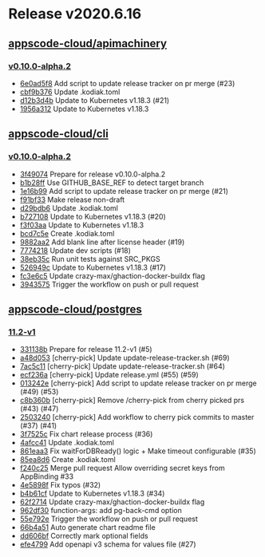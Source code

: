 # Release v2020.6.16


## [appscode-cloud/apimachinery](https://github.com/appscode-cloud/apimachinery)

### [v0.10.0-alpha.2](https://github.com/appscode-cloud/apimachinery/releases/tag/v0.10.0-alpha.2)

- [6e0ad5f8](https://github.com/appscode-cloud/apimachinery/commit/6e0ad5f8) Add script to update release tracker on pr merge (#23)
- [cbf9b376](https://github.com/appscode-cloud/apimachinery/commit/cbf9b376) Update .kodiak.toml
- [d12b3d4b](https://github.com/appscode-cloud/apimachinery/commit/d12b3d4b) Update to Kubernetes v1.18.3 (#21)
- [1956a312](https://github.com/appscode-cloud/apimachinery/commit/1956a312) Update to Kubernetes v1.18.3



## [appscode-cloud/cli](https://github.com/appscode-cloud/cli)

### [v0.10.0-alpha.2](https://github.com/appscode-cloud/cli/releases/tag/v0.10.0-alpha.2)

- [3f49074](https://github.com/appscode-cloud/cli/commit/3f49074) Prepare for release v0.10.0-alpha.2
- [b1b28ff](https://github.com/appscode-cloud/cli/commit/b1b28ff) Use GITHUB_BASE_REF to detect target branch
- [1e16b99](https://github.com/appscode-cloud/cli/commit/1e16b99) Add script to update release tracker on pr merge (#21)
- [f91bf33](https://github.com/appscode-cloud/cli/commit/f91bf33) Make release non-draft
- [d29bdb6](https://github.com/appscode-cloud/cli/commit/d29bdb6) Update .kodiak.toml
- [b727108](https://github.com/appscode-cloud/cli/commit/b727108) Update to Kubernetes v1.18.3 (#20)
- [f3f03aa](https://github.com/appscode-cloud/cli/commit/f3f03aa) Update to Kubernetes v1.18.3
- [bcd7c5e](https://github.com/appscode-cloud/cli/commit/bcd7c5e) Create .kodiak.toml
- [9882aa2](https://github.com/appscode-cloud/cli/commit/9882aa2) Add blank line after license header (#19)
- [7774218](https://github.com/appscode-cloud/cli/commit/7774218) Update dev scripts (#18)
- [38eb35c](https://github.com/appscode-cloud/cli/commit/38eb35c) Run unit tests against SRC_PKGS
- [526949c](https://github.com/appscode-cloud/cli/commit/526949c) Update to Kubernetes v1.18.3 (#17)
- [fc3e6c5](https://github.com/appscode-cloud/cli/commit/fc3e6c5) Update crazy-max/ghaction-docker-buildx flag
- [3943575](https://github.com/appscode-cloud/cli/commit/3943575) Trigger the workflow on push or pull request



## [appscode-cloud/postgres](https://github.com/appscode-cloud/postgres)

### [11.2-v1](https://github.com/appscode-cloud/postgres/releases/tag/11.2-v1)

- [331138b](https://github.com/appscode-cloud/postgres/commit/331138b) Prepare for release 11.2-v1 (#5)
- [a48d053](https://github.com/appscode-cloud/postgres/commit/a48d053) [cherry-pick] Update update-release-tracker.sh (#69)
- [7ac5c11](https://github.com/appscode-cloud/postgres/commit/7ac5c11) [cherry-pick] Update update-release-tracker.sh (#64)
- [ecf236a](https://github.com/appscode-cloud/postgres/commit/ecf236a) [cherry-pick] Update release.yml (#55) (#59)
- [013242e](https://github.com/appscode-cloud/postgres/commit/013242e) [cherry-pick] Add script to update release tracker on pr merge (#49) (#53)
- [c8b360b](https://github.com/appscode-cloud/postgres/commit/c8b360b) [cherry-pick] Remove /cherry-pick from cherry picked prs (#43) (#47)
- [2503240](https://github.com/appscode-cloud/postgres/commit/2503240) [cherry-pick] Add workflow to cherry pick commits to master (#37) (#41)
- [3f7525c](https://github.com/appscode-cloud/postgres/commit/3f7525c) Fix chart release process (#36)
- [4afcc41](https://github.com/appscode-cloud/postgres/commit/4afcc41) Update .kodiak.toml
- [861eaa3](https://github.com/appscode-cloud/postgres/commit/861eaa3) Fix waitForDBReady() logic &#43; Make timeout configurable (#35)
- [85ea8d6](https://github.com/appscode-cloud/postgres/commit/85ea8d6) Create .kodiak.toml
- [f240c25](https://github.com/appscode-cloud/postgres/commit/f240c25) Merge pull request Allow overriding secret keys from AppBinding #33
- [4e5898f](https://github.com/appscode-cloud/postgres/commit/4e5898f) Fix typos (#32)
- [b4b61cf](https://github.com/appscode-cloud/postgres/commit/b4b61cf) Update to Kubernetes v1.18.3 (#34)
- [62f2714](https://github.com/appscode-cloud/postgres/commit/62f2714) Update crazy-max/ghaction-docker-buildx flag
- [962df30](https://github.com/appscode-cloud/postgres/commit/962df30) function-args: add pg-back-cmd option
- [55e792e](https://github.com/appscode-cloud/postgres/commit/55e792e) Trigger the workflow on push or pull request
- [66b4a51](https://github.com/appscode-cloud/postgres/commit/66b4a51) Auto generate chart readme file
- [dd606bf](https://github.com/appscode-cloud/postgres/commit/dd606bf) Correctly mark optional fields
- [efe4799](https://github.com/appscode-cloud/postgres/commit/efe4799) Add openapi v3 schema for values file (#27)



